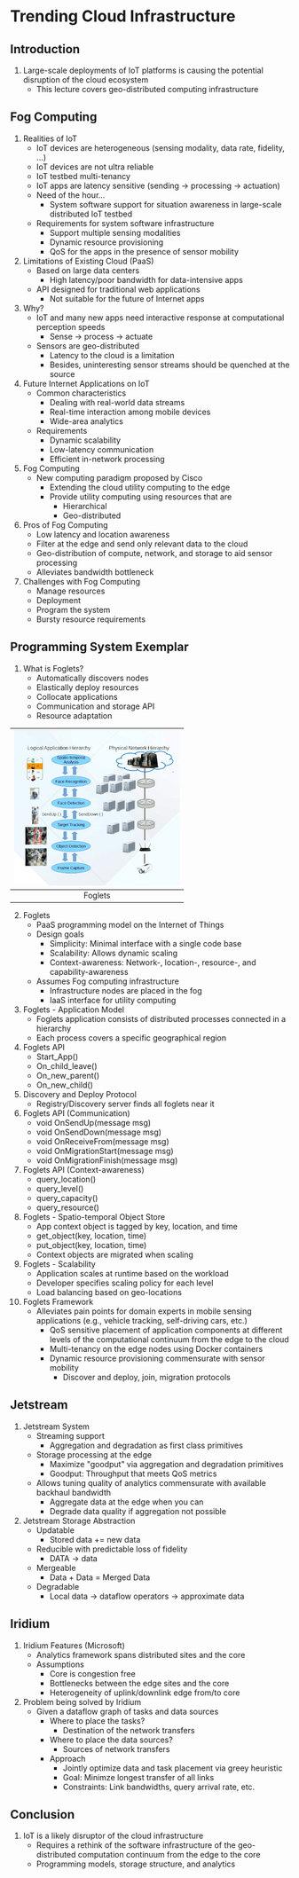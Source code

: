 # Trending Cloud Infrastructure

## Introduction

1. Large-scale deployments of IoT platforms is causing the potential disruption
of the cloud ecosystem
    * This lecture covers geo-distributed computing infrastructure

## Fog Computing

1. Realities of IoT
    * IoT devices are heterogeneous (sensing modality, data rate, fidelity, ...)
    * IoT devices are not ultra reliable
    * IoT testbed multi-tenancy
    * IoT apps are latency sensitive (sending -> processing -> actuation)
    * Need of the hour...
        - System software support for situation awareness in large-scale
        distributed IoT testbed
    * Requirements for system software infrastructure
        - Support multiple sensing modalities
        - Dynamic resource provisioning
        - QoS for the apps in the presence of sensor mobility
2. Limitations of Existing Cloud (PaaS)
    * Based on large data centers
        - High latency/poor bandwidth for data-intensive apps
    * API designed for traditional web applications
        - Not suitable for the future of Internet apps
3. Why?
    * IoT and many new apps need interactive response at computational
    perception speeds
        - Sense -> process -> actuate
    * Sensors are geo-distributed
        - Latency to the cloud is a limitation
        - Besides, uninteresting sensor streams should be quenched at the source
4. Future Internet Applications on IoT
    * Common characteristics
        - Dealing with real-world data streams
        - Real-time interaction among mobile devices
        - Wide-area analytics
    * Requirements
        - Dynamic scalability
        - Low-latency communication
        - Efficient in-network processing
5. Fog Computing
    * New computing paradigm proposed by Cisco
        - Extending the cloud utility computing to the edge
        - Provide utility computing using resources that are
            + Hierarchical
            + Geo-distributed
6. Pros of Fog Computing
    * Low latency and location awareness
    * Filter at the edge and send only relevant data to the cloud
    * Geo-distribution of compute, network, and storage to aid sensor processing
    * Alleviates bandwidth bottleneck
7. Challenges with Fog Computing
    * Manage resources
    * Deployment
    * Program the system
    * Bursty resource requirements

## Programming System Exemplar

1. What is Foglets?
    * Automatically discovers nodes
    * Elastically deploy resources
    * Collocate applications
    * Communication and storage API
    * Resource adaptation

| ![foglets](images/apps4_foglets.png) |
|:--:|
| Foglets |

2. Foglets
    * PaaS programming model on the Internet of Things
    * Design goals
        - Simplicity: Minimal interface with a single code base
        - Scalability: Allows dynamic scaling
        - Context-awareness: Network-, location-, resource-, and capability-awareness
    * Assumes Fog computing infrastructure
        - Infrastructure nodes are placed in the fog
        - IaaS interface for utility computing
3. Foglets - Application Model
    * Foglets application consists of distributed processes connected in a
    hierarchy
    * Each process covers a specific geographical region
4. Foglets API
    * Start\_App()
    * On\_child\_leave()
    * On\_new\_parent()
    * On\_new\_child()
5. Discovery and Deploy Protocol
    * Registry/Discovery server finds all foglets near it
6. Foglets API (Communication)
    * void OnSendUp(message msg)
    * void OnSendDown(message msg)
    * void OnReceiveFrom(message msg)
    * void OnMigrationStart(message msg)
    * void OnMigrationFinish(message msg)
7. Foglets API (Context-awareness)
    * query\_location()
    * query\_level()
    * query\_capacity()
    * query\_resource()
8. Foglets - Spatio-temporal Object Store
    * App context object is tagged by key, location, and time
    * get\_object(key, location, time)
    * put\_object(key, location, time)
    * Context objects are migrated when scaling
9. Foglets - Scalability
    * Application scales at runtime based on the workload
    * Developer specifies scaling policy for each level
    * Load balancing based on geo-locations
10. Foglets Framework
    * Alleviates pain points for domain experts in mobile sensing applications
    (e.g., vehicle tracking, self-driving cars, etc.)
        - QoS sensitive placement of application components at different levels
        of the computational continuum from the edge to the cloud
        - Multi-tenancy on the edge nodes using Docker containers
        - Dynamic resource provisioning commensurate with sensor mobility
            + Discover and deploy, join, migration protocols

## Jetstream

1. Jetstream System
    * Streaming support
        - Aggregation and degradation as first class primitives
    * Storage processing at the edge
        - Maximize "goodput" via aggregation and degradation primitives
        - Goodput: Throughput that meets QoS metrics
    * Allows tuning quality of analytics commensurate with available backhaul
    bandwidth
        - Aggregate data at the edge when you can
        - Degrade data quality if aggregation not possible
2. Jetstream Storage Abstraction
    * Updatable
        - Stored data += new data
    * Reducible with predictable loss of fidelity
        - DATA -> data
    * Mergeable
        - Data + Data = Merged Data
    * Degradable
        - Local data -> dataflow operators -> approximate data

## Iridium

1. Iridium Features (Microsoft)
    * Analytics framework spans distributed sites and the core
    * Assumptions
        - Core is congestion free
        - Bottlenecks between the edge sites and the core
        - Heterogeneity of uplink/downlink edge from/to core
2. Problem being solved by Iridium
    * Given a dataflow graph of tasks and data sources
        - Where to place the tasks?
            + Destination of the network transfers
        - Where to place the data sources?
            + Sources of network transfers
        - Approach
            + Jointly optimize data and task placement via greey heuristic
            + Goal: Minimze longest transfer of all links
            + Constraints: Link bandwidths, query arrival rate, etc.

## Conclusion

1. IoT is a likely disruptor of the cloud infrastructure
    * Requires a rethink of the software infrastructure of the geo-distributed
    computation continuum from the edge to the core
    * Programming models, storage structure, and analytics
